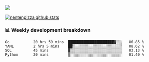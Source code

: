 ### ![](http://img.shields.io/badge/Go-language-blue?style=for-the-badge&logo=appveyor)
[![nentenpizza github stats](https://github-readme-stats.vercel.app/api?username=nentenpizza&count_private=true)](https://github.com/anuraghazra/github-readme-stats)

### 📊 Weekly development breakdown

<!--START_SECTION:waka-->
```text
Go           20 hrs 59 mins  █████████████████████▓░░░   86.85 % 
YAML         2 hrs 5 mins    ██░░░░░░░░░░░░░░░░░░░░░░░   08.62 % 
SQL          45 mins         ▓░░░░░░░░░░░░░░░░░░░░░░░░   03.13 % 
Python       20 mins         ▒░░░░░░░░░░░░░░░░░░░░░░░░   01.40 % 
```
<!--END_SECTION:waka-->

